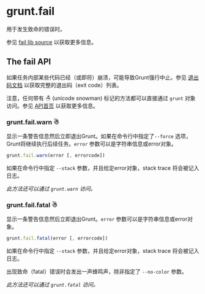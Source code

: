 # grunt.fail

用于发生致命的错误时。

参见 [fail lib source](https://github.com/gruntjs/grunt/blob/master/lib/grunt/fail.js) 以获取更多信息。

## The fail API

如果任务内部某些代码已经（或即将）崩溃，可能导致Grunt强行中止。参见 [退出码文档](Exit-Codes) 以获取完整的退出码（exit code）列表。

注意，任何带有 ☃ (unicode snowman) 标记的方法都可以直接通过 `grunt` 对象访问。参见 [API首页](grunt) 以获取更多信息。

### grunt.fail.warn ☃
显示一条警告信息然后立即退出Grunt。如果在命令行中指定了`--force` 选项，Grunt将继续执行后续任务。`error` 参数可以是字符串信息或error对象。

```js
grunt.fail.warn(error [, errorcode])
```

如果在命令行中指定 `--stack` 参数，并且给定error对象，stack trace 将会被记入日志。

_此方法还可以通过 `grunt.warn` 访问。_

### grunt.fail.fatal ☃
显示一条警告信息然后立即退出Grunt。`error` 参数可以是字符串信息或error对象。

```js
grunt.fail.fatal(error [, errorcode])
```

如果在命令行中指定 `--stack` 参数，并且给定error对象，stack trace 将会被记入日志。

出现致命（fatal）错误时会发出一声蜂鸣声，除非指定了 `--no-color` 参数。

_此方法还可以通过 `grunt.fatal` 访问。_
